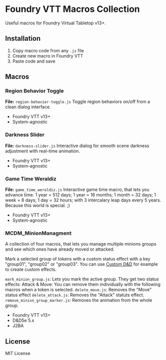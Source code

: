# Foundry VTT Macros Collection

Useful macros for Foundry Virtual Tabletop v13+.

## Installation

1. Copy macro code from any `.js` file
2. Create new macro in Foundry VTT
3. Paste code and save

## Macros

### Region Behavior Toggle
**File:** `region-behavior-toggle.js`
Toggle region behaviors on/off from a clean dialog interface.
- Foundry VTT v13+
- System-agnostic

### Darkness Slider
**File:** `darkness-slider.js`
Interactive dialog for smooth scene darkness adjustment with real-time animation.
- Foundry VTT v13+
- System-agnostic

### Game Time Weraldiz
**File:** `game_time_weraldiz.js`
Interactive game time macro, that lets you advance time. 1 year = 512 days; 1 year = 16 months; 1 month = 32 days; 1 week = 8 days; 1 day = 32 hours; with 3 intercalary leap days every 5 years. Because this world is special. ;)
- Foundry VTT v13+
- System-agnostic

### MCDM_MinionManagment
A collection of four macros, that lets you manage multiple minions groups and see which ones have already moved or attacked.

Mark a selected group of tokens with a custom status effect with a key "group01", "group02" or "group03". You can use [Custom D&D](https://github.com/Larkinabout/fvtt-custom-dnd5e/) for example to create custom effects.

`mark_minion_group.js`: Lets you mark the active group. They get two status effects: Attack & Move: You can remove them individually with the following macros when a token is selected.
`delete_move.js`: Removes the "Move" status effect
`delete_attack.js`: Removes the "Attack" statuts effect.
`remove_minion_group_marker.js`: Removes the animation from the whole group.
- Foundry VTT v13+
- D&D5e 5.x
- J2BA

## License

MIT License
